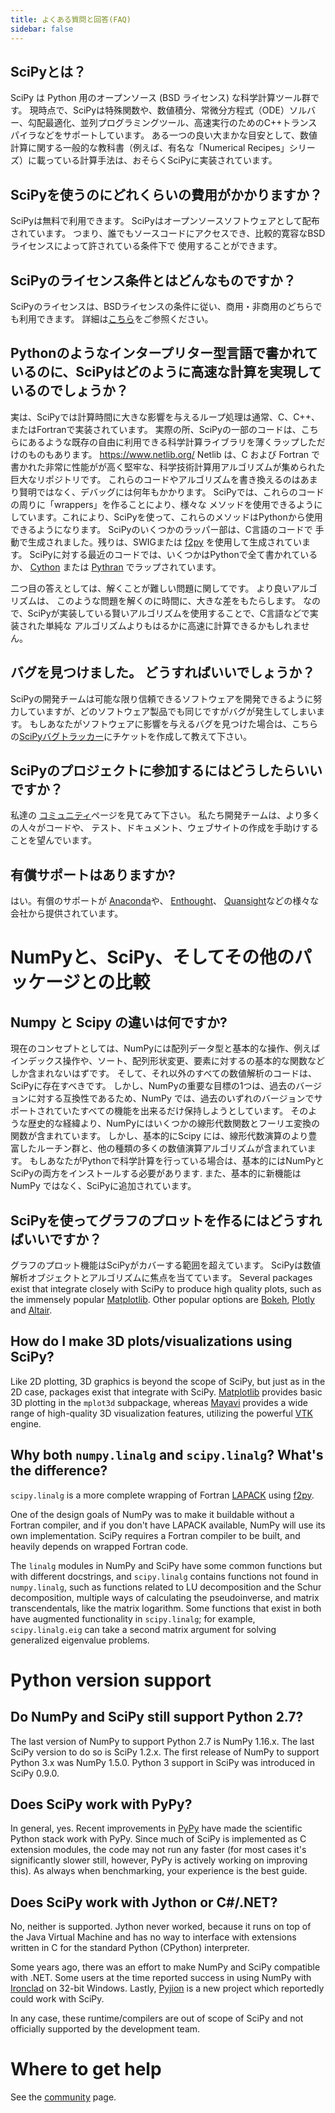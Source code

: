 ```yaml
---
title: よくある質問と回答(FAQ)
sidebar: false
---
```


## SciPyとは？

SciPy は Python 用のオープンソース (BSD ライセンス) な科学計算ツール群です。 現時点で、SciPyは特殊関数や、数値積分、常微分方程式（ODE）ソルバー、勾配最適化、並列プログラミングツール、高速実行のためのC++トランスパイラなどをサポートしています。 ある一つの良い大まかな目安として、数値計算に関する一般的な教科書（例えば、有名な「Numerical Recipes」シリーズ）に載っている計算手法は、おそらくSciPyに実装されています。

## SciPyを使うのにどれくらいの費用がかかりますか？

SciPyは無料で利用できます。 SciPyはオープンソースソフトウェアとして配布されています。
つまり、誰でもソースコードにアクセスでき、比較的寛容なBSD ライセンスによって許されている条件下で
使用することができます。

## SciPyのライセンス条件とはどんなものですか？

SciPyのライセンスは、BSDライセンスの条件に従い、商用・非商用のどちらでも利用できます。
詳細は[こちら](https://github.com/scipy/scipy/blob/main/LICENSE.txt)をご参照ください。

## Pythonのようなインタープリター型言語で書かれているのに、SciPyはどのように高速な計算を実現しているのでしょうか？

実は、SciPyでは計算時間に大きな影響を与えるループ処理は通常、C、C++、またはFortranで実装されています。 実際の所、SciPyの一部のコードは、こちらにあるような既存の自由に利用できる科学計算ライブラリを薄くラップしただけのものもあります。 <https://www.netlib.org/> Netlib は、C および Fortran で書かれた非常に性能がが高く堅牢な、科学技術計算用アルゴリズムが集められた巨大なリポジトリです。 これらのコードやアルゴリズムを書き換えるのはあまり賢明ではなく、デバッグには何年もかかります。 SciPyでは、これらのコードの周りに「wrappers」を作ることにより、様々な
メソッドを使用できるようにしています。これにより、SciPyを使って、これらのメソッドはPythonから使用できるようになります。 SciPyのいくつかのラッパー部は、C言語のコードで
手動で生成されました。残りは、SWIGまたは
[f2py](https://www.f2py.com) を使用して生成されています。 SciPyに対する最近のコードでは、いくつかはPythonで全て書かれているか、
[Cython](https://cython.org/) または [Pythran](https://pythran.readthedocs.io) でラップされています。

二つ目の答えとしては、解くことが難しい問題に関してです。 より良いアルゴリズムは、
このような問題を解くのに時間に、大きな差をもたらします。
なので、SciPyが実装している賢いアルゴリズムを使用することで、C言語などで実装された単純な
アルゴリズムよりもはるかに高速に計算できるかもしれません。

## バグを見つけました。 どうすればいいでしょうか？

SciPyの開発チームは可能な限り信頼できるソフトウェアを開発できるように努力していますが、どのソフトウェア製品でも同じですがバグが発生してしまいます。 もしあなたがソフトウェアに影響を与えるバグを見つけた場合は、こちらの[SciPyバグトラッカー](https://github.com/scipy/scipy/issues)にチケットを作成して教えて下さい。

## SciPyのプロジェクトに参加するにはどうしたらいいですか？

私達の [コミュニティ](/community)ページを見てみて下さい。
私たち開発チームは、より多くの人々がコードや、
テスト、ドキュメント、ウェブサイトの作成を手助けすることを望んでいます。

## 有償サポートはありますか?

はい。有償のサポートが [Anaconda](https://www.anaconda.com)や、
[Enthought](https://www.enthought.com)、
[Quansight](https://www.quansight.com)などの様々な会社から提供されています。

# NumPyと、SciPy、そしてその他のパッケージとの比較

## Numpy と Scipy の違いは何ですか?

現在のコンセプトとしては、NumPyには配列データ型と基本的な操作、例えばインデックス操作や、ソート、配列形状変更、要素に対するの基本的な関数などしか含まれないはずです。 そして、それ以外のすべての数値解析のコードは、SciPyに存在すべきです。
しかし、NumPyの重要な目標の1つは、過去のバージョンに対する互換性であるため、NumPy
では、過去のいずれのバージョンでサポートされていたすべての機能を出来るだけ保持しようとしています。
そのような歴史的な経緯より、NumPyにはいくつかの線形代数関数とフーリエ変換の関数が含まれています。 しかし、基本的にScipy には、線形代数演算のより豊富したルーチン群と、他の種類の多くの数値演算アルゴリズムが含まれています。 もしあなたがPythonで科学計算を行っている場合は、基本的にはNumPyとSciPyの両方をインストールする必要があります. また、基本的に新機能は NumPy ではなく、SciPyに追加されています。

## SciPyを使ってグラフのプロットを作るにはどうすればいいですか？

グラフのプロット機能はSciPyがカバーする範囲を超えています。
SciPyは数値解析オブジェクトとアルゴリズムに焦点を当てています。 Several packages exist that
integrate closely with SciPy to produce high quality plots,
such as the immensely popular [Matplotlib](https://matplotlib.org). Other
popular options are [Bokeh](https://bokeh.pydata.org/en/latest),
[Plotly](https://plot.ly) and [Altair](https://altair-viz.github.io).

## How do I make 3D plots/visualizations using SciPy?

Like 2D plotting, 3D graphics is beyond the scope of SciPy,
but just as in the 2D case, packages exist that integrate with SciPy.
[Matplotlib](https://matplotlib.org) provides basic 3D plotting in the
`mplot3d` subpackage, whereas
[Mayavi](https://docs.enthought.com/mayavi/mayavi/) provides a wide
range of high-quality 3D visualization features, utilizing the powerful
[VTK](https://www.vtk.org/) engine.

## Why both `numpy.linalg` and `scipy.linalg`? What\'s the difference?

`scipy.linalg` is a more complete wrapping
of Fortran [LAPACK](https://www.netlib.org/lapack/) using
[f2py](https://www.f2py.com).

One of the design goals of NumPy was to make it buildable without a
Fortran compiler, and if you don\'t have LAPACK available, NumPy will
use its own implementation. SciPy requires a Fortran compiler to be
built, and heavily depends on wrapped Fortran code.

The `linalg` modules in NumPy and SciPy
have some common functions but with different docstrings, and
`scipy.linalg` contains functions not
found in `numpy.linalg`, such as functions
related to LU
decomposition and the
Schur
decomposition,
multiple ways of calculating the pseudoinverse, and matrix
transcendentals, like the matrix
logarithm. Some
functions that exist in both have augmented functionality in
`scipy.linalg`; for example,
`scipy.linalg.eig` can take a second
matrix argument for solving generalized eigenvalue
problems.

# Python version support

## Do NumPy and SciPy still support Python 2.7?

The last version of NumPy to support Python 2.7 is NumPy 1.16.x. The
last SciPy version to do so is SciPy 1.2.x. The first release of NumPy
to support Python 3.x was NumPy 1.5.0. Python 3 support in SciPy was
introduced in SciPy 0.9.0.

## Does SciPy work with PyPy?

In general, yes. Recent improvements in [PyPy](https://pypy.org) have
made the scientific Python stack work with PyPy. Since much of SciPy is
implemented as C
extension modules, the code may not run any faster (for most cases it\'s
significantly slower still, however, PyPy is actively working on
improving this). As always when benchmarking, your experience is the
best guide.

## Does SciPy work with Jython or C\#/.NET?

No, neither is supported. Jython never worked, because it runs on top of
the Java Virtual Machine and has no way to interface with extensions
written in C for the standard Python (CPython) interpreter.

Some years ago, there was an effort to make NumPy and SciPy compatible
with .NET. Some users at the time reported success in using NumPy with
[Ironclad](https://code.google.com/archive/p/ironclad) on 32-bit
Windows. Lastly, [Pyjion](https://www.trypyjion.com) is a new project which
reportedly could work with SciPy.

In any case, these runtime/compilers are out of scope of SciPy and not
officially supported by the development team.

# Where to get help

See the [community](/community) page.
